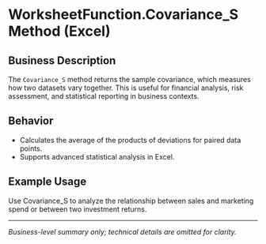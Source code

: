 # WorksheetFunction.Covariance_S Method (Excel)

## Business Description

The `Covariance_S` method returns the sample covariance, which measures how two datasets vary together. This is useful for financial analysis, risk assessment, and statistical reporting in business contexts.

## Behavior
- Calculates the average of the products of deviations for paired data points.
- Supports advanced statistical analysis in Excel.

## Example Usage
Use Covariance_S to analyze the relationship between sales and marketing spend or between two investment returns.

---
*Business-level summary only; technical details are omitted for clarity.*
